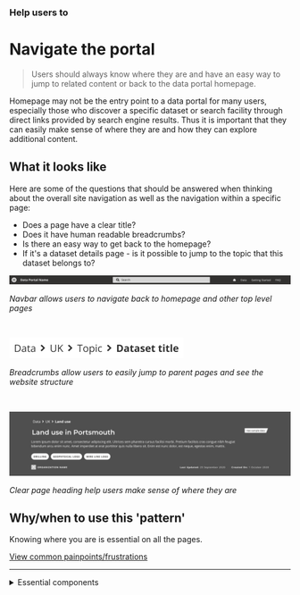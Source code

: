 ### Help users to
# Navigate the portal

> Users should always know where they are and have an easy way to jump to related content or back to the data portal homepage.

Homepage may not be the entry point to a data portal for many users, especially those who discover a specific dataset or search facility through direct links provided by search engine results. Thus it is important that they can easily make sense of where they are and how they can explore additional content.

## What it looks like

Here are some of the questions that should be answered when thinking about the overall site navigation as well as the navigation within a specific page:
* Does a page have a clear title?
* Does it have human readable breadcrumbs?
* Is there an easy way to get back to the homepage?
* If it's a dataset details page - is it possible to jump to the topic that this dataset belongs to?

<div class="image-container">

![Google results](../../_media/help-navigate/navbar.png)

*Navbar allows users to navigate back to homepage and other top level pages*

<br>

![Google results](../../_media/help-navigate/breadcrumbs.png)

*Breadcrumbs allow users to easily jump to parent pages and see the website structure*

<br>

![Google results](../../_media/help-navigate/titles.png)

*Clear page heading help users make sense of where they are*

</div>

## Why/when to use this 'pattern'

Knowing where you are is essential on all the pages.

<p class="link1"><a href="#/main-content/introduction?id=_2-search-within-data-portal" >View common painpoints/frustrations</a></p>

---

<!-- Additional information can be presented in dropdown menus -->

<details>
<summary>Essential components</summary>
<br>

Below is a checklist of components/information that are relevant for this task.

These components can be arranged in many ways, but the ones with highest relevance should be the most visible/accessible.

?> 1 - high relevance, 2 - medium relevance, 3 - low relevance

<!-- Table of component start -->

| Component      | Description                                              | Relevance |
|----------------|----------------------------------------------------------|:---------:|
| Page title     | A clear page title that can help users orient themselves |     1     |
| Breadcrumbs    | Breadcrumbs allowing users easily jump to parent folders |     1     |
| Navigation bar | Navigation bar including homepage link and search bar    |     1     |
